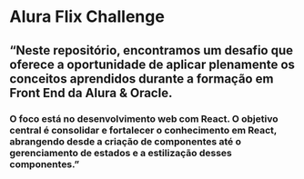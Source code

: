 # Alura Flix Challenge

## “Neste repositório, encontramos um desafio que oferece a oportunidade de aplicar plenamente os conceitos aprendidos durante a formação em Front End da Alura & Oracle. 
### O foco está no desenvolvimento web com React. O objetivo central é consolidar e fortalecer o conhecimento em React, abrangendo desde a criação de componentes até o gerenciamento de estados e a estilização desses componentes.”
